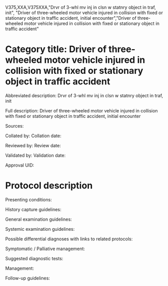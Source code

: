 V375,XXA,V375XXA,"Drvr of 3-whl mv inj in clsn w statnry object in traf, init", "Driver of three-wheeled motor vehicle injured in collision with fixed or stationary object in traffic accident, initial encounter","Driver of three-wheeled motor vehicle injured in collision with fixed or stationary object in traffic accident"
# Category title: Driver of three-wheeled motor vehicle injured in collision with fixed or stationary object in traffic accident

Abbreviated description: Drvr of 3-whl mv inj in clsn w statnry object in traf, init

Full description: Driver of three-wheeled motor vehicle injured in collision with fixed or stationary object in traffic accident, initial encounter

Sources:

Collated by:
Collation date:

Reviewed by:
Review date:

Validated by:
Validation date:

Approval UID:

# Protocol description

Presenting conditions:

History capture guidelines:

General examination guidelines:

Systemic examination guidelines:

Possible differential diagnoses with links to related protocols:

Symptomatic / Palliative management:

Suggested diagnostic tests:

Management:

Follow-up guidelines:

